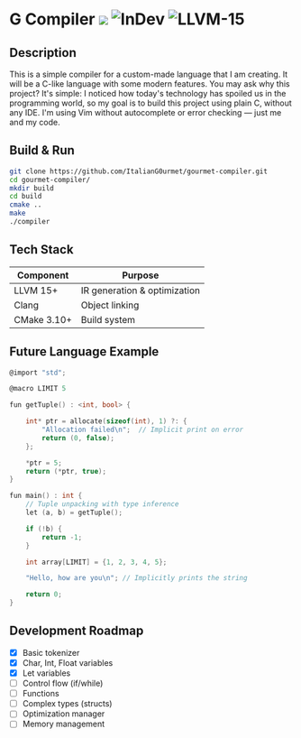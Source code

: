 # G Compiler ![](https://img.shields.io/badge/Platform-Linux-blue) ![InDev](https://img.shields.io/badge/Status-Development%20Phase-red) ![LLVM-15](https://img.shields.io/badge/LLVM-15%2B-orange)

## **Description**

This is a simple compiler for a custom-made language that I am creating. It will be a C-like language with some modern features.
You may ask why this project? It's simple: I noticed how today's technology has spoiled us in the programming world, so my goal is to build this project using plain C, without any IDE. I'm using Vim without autocomplete or error checking — just me and my code.

## **Build & Run**

```bash
git clone https://github.com/ItalianG0urmet/gourmet-compiler.git
cd gourmet-compiler/
mkdir build
cd build
cmake ..
make
./compiler
```

## **Tech Stack**

| Component       | Purpose                          |
|-----------------|----------------------------------|
| LLVM 15+        | IR generation & optimization     |
| Clang           | Object linking                  |
| CMake 3.10+     | Build system                    |


## **Future Language Example**
```c
@import "std";

@macro LIMIT 5

fun getTuple() : <int, bool> {

    int* ptr = allocate(sizeof(int), 1) ?: {
        "Allocation failed\n";  // Implicit print on error
        return (0, false);
    };

    *ptr = 5;
    return (*ptr, true);
}

fun main() : int {
    // Tuple unpacking with type inference
    let (a, b) = getTuple();

    if (!b) {
        return -1;
    }

    int array[LIMIT] = {1, 2, 3, 4, 5};

    "Hello, how are you\n"; // Implicitly prints the string

    return 0;
}

```

## **Development Roadmap**

- [x] Basic tokenizer
- [x] Char, Int, Float variables
- [x] Let variables
- [ ] Control flow (if/while)
- [ ] Functions
- [ ] Complex types (structs)
- [ ] Optimization manager
- [ ] Memory management
